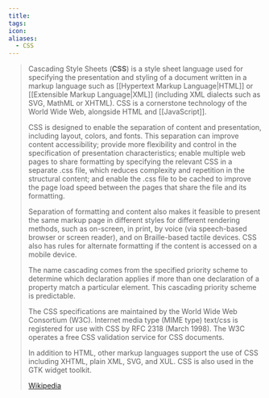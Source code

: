 ```yaml
---
title: 
tags: 
icon: 
aliases:
  - CSS
---
```

> Cascading Style Sheets (**CSS**) is a style sheet language used for specifying the presentation and styling of a document written in a markup language such as [[Hypertext Markup Language|HTML]] or [[Extensible Markup Language|XML]] (including XML dialects such as SVG, MathML or XHTML). CSS is a cornerstone technology of the World Wide Web, alongside HTML and [[JavaScript]].
>
> CSS is designed to enable the separation of content and presentation, including layout, colors, and fonts. This separation can improve content accessibility; provide more flexibility and control in the specification of presentation characteristics; enable multiple web pages to share formatting by specifying the relevant CSS in a separate .css file, which reduces complexity and repetition in the structural content; and enable the .css file to be cached to improve the page load speed between the pages that share the file and its formatting.
>
> Separation of formatting and content also makes it feasible to present the same markup page in different styles for different rendering methods, such as on-screen, in print, by voice (via speech-based browser or screen reader), and on Braille-based tactile devices. CSS also has rules for alternate formatting if the content is accessed on a mobile device.
>
> The name cascading comes from the specified priority scheme to determine which declaration applies if more than one declaration of a property match a particular element. This cascading priority scheme is predictable.
>
> The CSS specifications are maintained by the World Wide Web Consortium (W3C). Internet media type (MIME type) text/css is registered for use with CSS by RFC 2318 (March 1998). The W3C operates a free CSS validation service for CSS documents.
>
> In addition to HTML, other markup languages support the use of CSS including XHTML, plain XML, SVG, and XUL. CSS is also used in the GTK widget toolkit.
>
> [Wikipedia](https://en.wikipedia.org/wiki/CSS)
